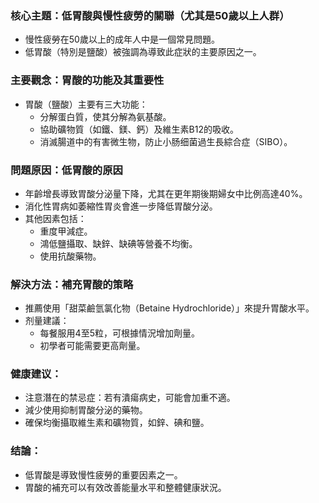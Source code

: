 ### 核心主題：低胃酸與慢性疲勞的關聯（尤其是50歲以上人群）

- 慢性疲勞在50歲以上的成年人中是一個常見問題。
- 低胃酸（特別是鹽酸）被強調為導致此症狀的主要原因之一。

### 主要觀念：胃酸的功能及其重要性

- 胃酸（鹽酸）主要有三大功能：
  - 分解蛋白質，使其分解為氨基酸。
  - 協助礦物質（如鐵、鎂、鈣）及維生素B12的吸收。
  - 消滅腸道中的有害微生物，防止小肠细菌過生長綜合症（SIBO）。

### 問題原因：低胃酸的原因

- 年齡增長導致胃酸分泌量下降，尤其在更年期後期婦女中比例高達40%。
- 消化性胃病如萎縮性胃炎會進一步降低胃酸分泌。
- 其他因素包括：
  - 重度甲減症。
  - 鴻低鹽攝取、缺鋅、缺碘等營養不均衡。
  - 使用抗酸藥物。

### 解決方法：補充胃酸的策略

- 推薦使用「甜菜鹼氫氯化物（Betaine Hydrochloride）」來提升胃酸水平。
- 剂量建議：
  - 每餐服用4至5粒，可根據情況增加劑量。
  - 初學者可能需要更高劑量。

### 健康建议：

- 注意潛在的禁忌症：若有潰瘍病史，可能會加重不適。
- 減少使用抑制胃酸分泌的藥物。
- 確保均衡攝取維生素和礦物質，如鋅、碘和鹽。

### 结論：

- 低胃酸是導致慢性疲勞的重要因素之一。
- 胃酸的補充可以有效改善能量水平和整體健康狀況。